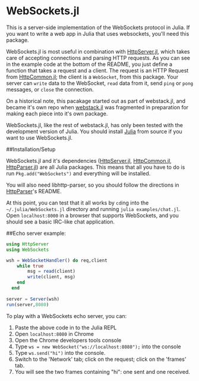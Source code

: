 WebSockets.jl
=============

This is a server-side implementation of the WebSockets protocol in Julia.
If you want to write a web app in Julia that uses websockets, you'll need this package.

WebSockets.jl is most useful in combination with
[HttpServer.jl](https://github.com/hackerschool/HttpServer.jl),
which takes care of accepting connections and parsing HTTP requests.
As you can see in the example code at the bottom of the README,
you just define a function that takes a request and a client.
The request is an HTTP Request from [HttpCommon.jl](https://github.com/hackerschool/HttpCommon.jl);
the client is a `WebSocket`, from this package.
Your server can `write` data to the WebSocket,
`read` data from it, send `ping` or `pong` messages, or `close` the connection.

On a historical note, this pacakage started out as part of webstack.jl, and became it's own repo
when [webstack.jl](https://github.com/hackerschool/webstack.jl) was fragmented
in preparation for making each piece into it's own package.

WebSockets.jl, like the rest of webstack.jl, has only been tested
with the development version of Julia.
You should install [Julia](https://github.com/JuliaLang/julia) from source
if you want to use WebSockets.jl.

##Installation/Setup

WebSockets.jl and it's dependencies
([HttpServer.jl](https://github.com/hackerschool/HttpServer.jl),
[HttpCommon.jl](https://github.com/hackerschool/HttpCommon.jl),
[HttpParser.jl](https://github.com/hackerschool/HttpParser.jl))
are all Julia packages.
This means that all you have to do is run `Pkg.add("WebSockets")`
and everything will be installed.

You will also need libhttp-parser, so you should follow the directions in
[HttpParser](https://github.com/hackerschool/HttpParser.jl)'s README.

At this point, you can test that it all works
by `cd`ing into the `~/.julia/WebSockets.jl` directory and
running `julia examples/chat.jl`.
Open `localhost:8000` in a browser that supports WebSockets,
and you should see a basic IRC-like chat application.

##Echo server example:

~~~~.jl
using HttpServer
using WebSockets

wsh = WebSocketHandler() do req,client
    while true
        msg = read(client)
        write(client, msg)
    end
  end
  
server = Server(wsh)
run(server,8080)
~~~~

To play with a WebSockets echo server, you can:

1. Paste the above code in to the Julia REPL
2. Open `localhost:8080` in Chrome
3. Open the Chrome developers tools console
4. Type `ws = new WebSocket("ws://localhost:8080");` into the console
5. Type `ws.send("hi")` into the console.
6. Switch to the 'Network' tab; click on the request; click on the 'frames' tab.
7. You will see the two frames containing "hi": one sent and one received.
